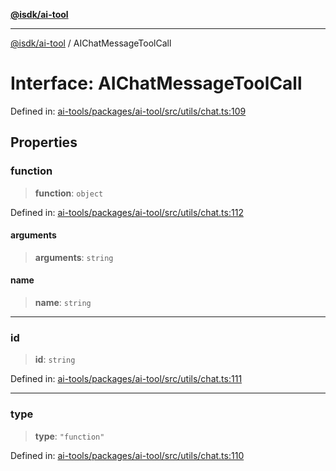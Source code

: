 [**@isdk/ai-tool**](../README.md)

***

[@isdk/ai-tool](../globals.md) / AIChatMessageToolCall

# Interface: AIChatMessageToolCall

Defined in: [ai-tools/packages/ai-tool/src/utils/chat.ts:109](https://github.com/isdk/ai-tool.js/blob/a24331161aecd2d7bbd8dc9f9cd3d984871261cb/src/utils/chat.ts#L109)

## Properties

### function

> **function**: `object`

Defined in: [ai-tools/packages/ai-tool/src/utils/chat.ts:112](https://github.com/isdk/ai-tool.js/blob/a24331161aecd2d7bbd8dc9f9cd3d984871261cb/src/utils/chat.ts#L112)

#### arguments

> **arguments**: `string`

#### name

> **name**: `string`

***

### id

> **id**: `string`

Defined in: [ai-tools/packages/ai-tool/src/utils/chat.ts:111](https://github.com/isdk/ai-tool.js/blob/a24331161aecd2d7bbd8dc9f9cd3d984871261cb/src/utils/chat.ts#L111)

***

### type

> **type**: `"function"`

Defined in: [ai-tools/packages/ai-tool/src/utils/chat.ts:110](https://github.com/isdk/ai-tool.js/blob/a24331161aecd2d7bbd8dc9f9cd3d984871261cb/src/utils/chat.ts#L110)
